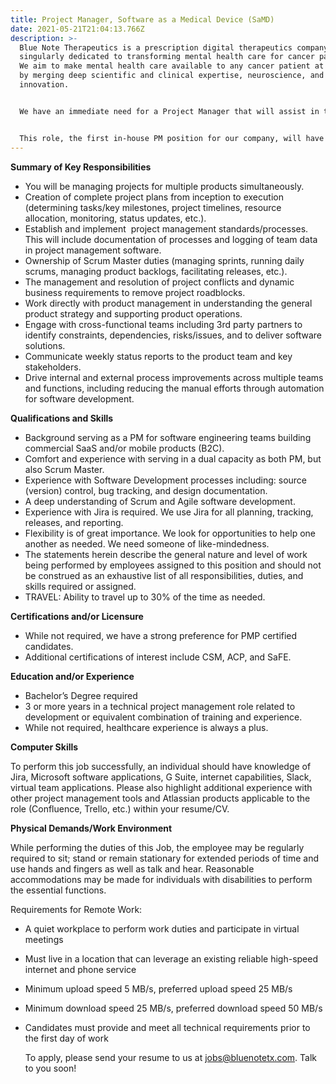 ```yaml
---
title: Project Manager, Software as a Medical Device (SaMD)
date: 2021-05-21T21:04:13.766Z
description: >-
  Blue Note Therapeutics is a prescription digital therapeutics company
  singularly dedicated to transforming mental health care for cancer patients.
  We aim to make mental health care available to any cancer patient at any time
  by merging deep scientific and clinical expertise, neuroscience, and digital
  innovation.  


  We have an immediate need for a Project Manager that will assist in the building of an innovative product line of SaMD solutions for cancer patients. You will work with internal executives and product team members across engineering, design, customer success, testing/QA, as well as third-party partners.


  This role, the first in-house PM position for our company, will have the opportunity to help mold the PM function within Blue Note Therapeutics. We are looking for someone excited to transform cancer patient care and motivated to work with a company that believes in giving their team ample opportunity to grow professionally.  To apply, please send your resume to us at jobs@bluenotetx.com.
---
```

**Summary of Key Responsibilities**

* You will be managing projects for multiple products simultaneously.
* Creation of complete project plans from inception to execution (determining tasks/key milestones, project timelines, resource allocation, monitoring, status updates, etc.).
* Establish and implement  project management standards/processes. This will include documentation of processes and logging of team data in project management software.
* Ownership of Scrum Master duties (managing sprints, running daily scrums, managing product backlogs, facilitating releases, etc.).
* The management and resolution of project conflicts and dynamic business requirements to remove project roadblocks.
* Work directly with product management in understanding the general product strategy and supporting product operations.
* Engage with cross-functional teams including 3rd party partners to identify constraints, dependencies, risks/issues, and to deliver software solutions.
* Communicate weekly status reports to the product team and key stakeholders.
* Drive internal and external process improvements across multiple teams and functions, including reducing the manual efforts through automation for software development.

**Qualifications and Skills**

* Background serving as a PM for software engineering teams building commercial SaaS and/or mobile products (B2C).
* Comfort and experience with serving in a dual capacity as both PM, but also Scrum Master. 
* Experience with Software Development processes including: source (version) control, bug tracking, and design documentation.
* A deep understanding of Scrum and Agile software development.
* Experience with Jira is required. We use Jira for all planning, tracking, releases, and reporting.
* Flexibility is of great importance. We look for opportunities to help one another as needed. We need someone of like-mindedness.
* The statements herein describe the general nature and level of work being performed by employees assigned to this position and should not be construed as an exhaustive list of all responsibilities, duties, and skills required or assigned.
* TRAVEL: Ability to travel up to 30% of the time as needed.

**Certifications and/or Licensure**

* While not required, we have a strong preference for PMP certified candidates.
* Additional certifications of interest include CSM, ACP, and SaFE. 

**Education and/or Experience** 

* Bachelor’s Degree required
* 3 or more years in a technical project management role related to development or equivalent combination of training and experience.
* While not required, healthcare experience is always a plus.

**Computer Skills**     

To perform this job successfully, an individual should have knowledge of Jira, Microsoft software applications, G Suite, internet capabilities, Slack, virtual team applications. Please also highlight additional experience with other project management tools and Atlassian products applicable to the role (Confluence, Trello, etc.) within your resume/CV.

**Physical Demands/Work Environment**

While performing the duties of this Job, the employee may be regularly required to sit; stand or remain stationary for extended periods of time and use hands and fingers as well as talk and hear. Reasonable accommodations may be made for individuals with disabilities to perform the essential functions.

Requirements for Remote Work:

* A quiet workplace to perform work duties and participate in virtual meetings  
* Must live in a location that can leverage an existing reliable high-speed internet and phone service
* Minimum upload speed 5 MB/s, preferred upload speed 25 MB/s
* Minimum download speed 25 MB/s, preferred download speed 50 MB/s
* Candidates must provide and meet all technical requirements prior to the first day of work

  To apply, please send your resume to us at [jobs@bluenotetx.com](mailto:jobs@bluenotetx.com). Talk to you soon!